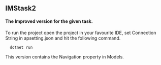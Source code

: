 ## IMStask2

#### The Improved version for the given task.
To run the project open the project in your favourite IDE, set Connection String in apsetting.json 
and hit the following command.
```bash
  dotnet run
```
This version contains the Navigation property in Models.
